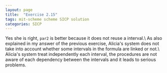 ```yaml
---
layout: page
title:  "Exercise 2.15"
tags: mit-scheme scheme SICP solution
categories: SICP
---
```

Yes she is right, `par2` is better because it does not reuse a interval.\\
As also explained in my answer of the previous exercise, Alicia's system does not take into account whether some intervals in the formula are linked or not.\\
Alicia's system treat independently each interval, the procedures are not aware of each dependency between the intervals and it leads to serious problems.

